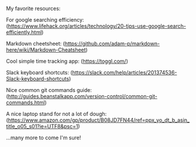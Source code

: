 My favorite resources:

For google searching efficiency: (https://www.lifehack.org/articles/technology/20-tips-use-google-search-efficiently.html)

Markdown cheetsheet: (https://github.com/adam-p/markdown-here/wiki/Markdown-Cheatsheet)

Cool simple time tracking app: (https://toggl.com/)

Slack keyboard shortcuts: (https://slack.com/help/articles/201374536-Slack-keyboard-shortcuts)

Nice common git commands guide: (http://guides.beanstalkapp.com/version-control/common-git-commands.html)

A nice laptop stand for not a lot of dough: (https://www.amazon.com/gp/product/B08JD7FN44/ref=ppx_yo_dt_b_asin_title_o05_s01?ie=UTF8&psc=1)

...many more to come I'm sure!
